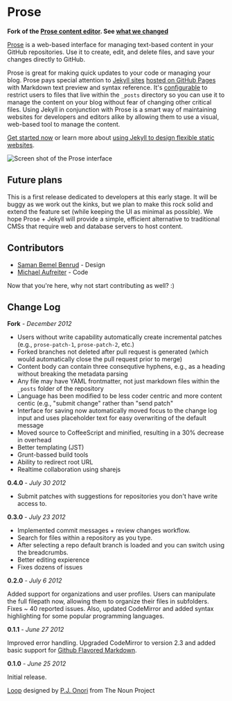 # Prose

**Fork of the [Prose content editor](http://prose.io). See [what we changed](#change-log)**

[Prose](http://prose.io) is a web-based interface for managing text-based content in your GitHub repositories. Use it to create, edit, and delete files, and save your changes directly to GitHub.

Prose is great for making quick updates to your code or managing your blog. Prose pays special attention to [Jekyll sites](https://github.com/mojombo/jekyll) [hosted on GitHub Pages](http://pages.github.com) with Markdown text preview and syntax reference. It's [configurable](http://prose.io/help/handbook.html) to restrict users to files that live within the `_posts` directory so you can use it to manage the content on your blog without fear of changing other critical files. Using Jekyll in conjunction with Prose is a smart way of maintaining websites for developers and editors alike by allowing them to use a visual, web-based tool to manage the content.

[Get started now](http://prose.io/help/getting-started.html) or learn more about [using Jekyll to design flexible static websites](http://developmentseed.org/blog/2011/09/09/jekyll-github-pages/).

![Screen shot of the Prose interface](https://github.com/prose/prose/raw/gh-pages/images/screenshots/edit.png)


## Future plans

This is a first release dedicated to developers at this early stage. It will be buggy as we work out the kinks, but we plan to make this rock solid and extend the feature set (while keeping the UI as minimal as possible). We hope Prose + Jekyll will provide a simple, efficient alternative to traditional CMSs that require web and database servers to host content.


## Contributors

- [Saman Bemel Benrud](http://github.com/samanpwbb) - Design
- [Michael Aufreiter](http://github.com/michael) - Code

Now that you're here, why not start contributing as well? :)


## Change Log

**Fork** - *December 2012*

- Users without write capability automatically create incremental patches (e.g., `prose-patch-1`, `prose-patch-2`, etc.)
- Forked branches not deleted after pull request is generated (which would automatically close the pull request prior to merge)
- Content body can contain three consequtive hyphens, e.g., as a heading without breaking the metadata parsing
- Any file may have YAML frontmatter, not just markdown files within the `_posts` folder of the repository
- Language has been modified to be less coder centric and more content centic (e.g., "submit change" rather than "send patch"
- Interface for saving now automatically moved focus to the change log input and uses placeholder text for easy overwriting of the default message
- Moved source to CoffeeScript and minified, resulting in a 30% decrease in overhead
- Better templating (JST)
- Grunt-bassed build tools
- Ability to redirect root URL
- Realtime collaboration using sharejs

**0.4.0** -  *July 30 2012*

- Submit patches with suggestions for repositories you don't have write access to.

**0.3.0** -  *July 23 2012*

- Implemented commit messages + review changes workflow.
- Search for files within a repository as you type.
- After selecting a repo default branch is loaded and you can switch using the breadcrumbs.
- Better editing expierence
- Fixes dozens of issues

**0.2.0** -  *July 6 2012*

Added support for organizations and user profiles. Users can manipulate the full filepath now, allowing them to organize their files in subfolders. Fixes ~ 40 reported issues. Also, updated CodeMirror and added syntax highlighting for some popular programming languages.

**0.1.1** -  *June 27 2012*

Improved error handling. Upgraded CodeMirror to version 2.3 and added basic support for [Github Flavored Markdown](http://github.github.com/github-flavored-markdown/).

**0.1.0** - *June 25 2012*

Initial release.

<a href="http://thenounproject.com/noun/loop/#icon-No2840" target="_blank">Loop</a> designed by <a href="http://thenounproject.com/somerandomdude" target="_blank">P.J. Onori</a> from The Noun Project
